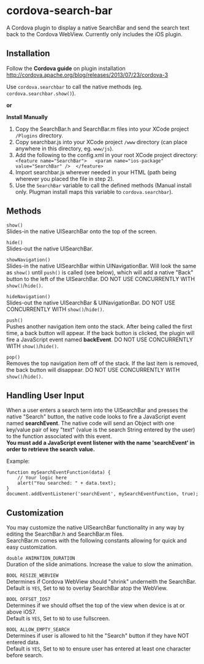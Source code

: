 cordova-search-bar
==================

A Cordova plugin to display a native SearchBar and send the search text back to the Cordova WebView.
Currently only includes the iOS plugin.

Installation
------------

Follow the **Cordova guide** on plugin installation
http://cordova.apache.org/blog/releases/2013/07/23/cordova-3  
  
Use <code>cordova.searchbar</code> to call the native methods (eg. <code>cordova.searchbar.show()</code>).

**or**

**Install Manually**  
1. Copy the SearchBar.h and SearchBar.m files into your XCode project <code>/Plugins</code> directory.  
2. Copy searchbar.js into your XCode project <code>/www</code> directory (can place anywhere in this directory, eg. <code>www/js</code>).  
3. Add the following to the config.xml in your root XCode project directory:
        ```  
        <feature name="SearchBar">  
           <param name="ios-package" value="SearchBar" /> 
        </feature>
       ```  
4. Import searchbar.js wherever needed in your HTML (path being wherever you placed the file in step 2).  
5. Use the <code>SearchBar</code> variable to call the defined methods (Manual install only. Plugman install maps this variable to <code>cordova.searchbar</code>).


Methods
-------

<code>show()</code>  
Slides-in the native UISearchBar onto the top of the screen.

<code>hide()</code>  
Slides-out the native UISearchBar.

<code>showNavigation()</code>  
Slides-in the native UISearchBar within UINavigationBar. Will look the same as ````show()```` until ````push()```` is called (see below), which will add a native "Back" button to the left of the UISearchBar. DO NOT USE CONCURRENTLY WITH ````show()````/````hide()````.

<code>hideNavigation()</code>  
Slides-out the native UISearchBar & UINavigationBar. DO NOT USE CONCURRENTLY WITH ````show()````/````hide()````.

<code>push()</code>  
Pushes another navigation item onto the stack. After being called the first time, a back button will appear. 
If the back button is clicked, the plugin will fire a JavaScript event named **backEvent**.
DO NOT USE CONCURRENTLY WITH ````show()````/````hide()````.

<code>pop()</code>  
Removes the top navigation item off of the stack. If the last item is removed, the back button will disappear.
DO NOT USE CONCURRENTLY WITH ````show()````/````hide()````.

Handling User Input
-------------------

When a user enters a search term into the UISearchBar and presses the native "Search" button, the native code looks to fire a JavaScript event named **searchEvent**. 
The native code will send an Object with one key/value pair of key "text" (value is the search String entered by the user) to the function associated with this event.  
**You must add a JavaScript event listener with the name 'searchEvent' in order to retrieve the search value.**  
  
Example:

````
function mySearchEventFunction(data) {
    // Your logic here
    alert("You searched: " + data.text);  
}  
document.addEventListener('searchEvent', mySearchEventFunction, true);
````

Customization
-------------

You may customize the native UISearchBar functionality in any way by editing the SearchBar.h and SearchBar.m files.  
SearchBar.m comes with the following constants allowing for quick and easy customization.  

<code>double ANIMATION_DURATION</code>  
Duration of the slide animations. Increase the value to slow the animation.  

<code>BOOL RESIZE_WEBVIEW</code>  
Determines if Cordova WebView should "shrink" underneith the SearchBar.  
Default is <code>YES</code>, Set to <code>NO</code> to overlay SearchBar atop the WebView.  

<code>BOOL OFFSET_IOS7</code>  
Determines if we should offset the top of the view when device is at or above iOS7.  
Default is <code>YES</code>, Set to <code>NO</code> to use fullscreen.  

<code>BOOL ALLOW_EMPTY_SEARCH</code>  
Determines if user is allowed to hit the "Search" button if they have NOT entered data.  
Default is <code>YES</code>, Set to <code>NO</code> to ensure user has entered at least one character before search.  
